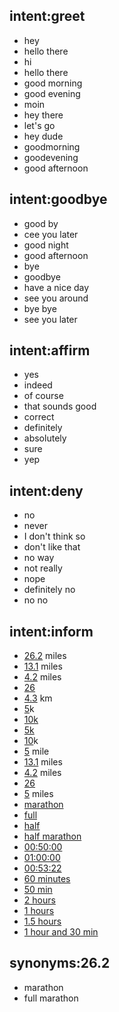 ## intent:greet
- hey
- hello there
- hi
- hello there
- good morning
- good evening
- moin
- hey there
- let's go
- hey dude
- goodmorning
- goodevening
- good afternoon

## intent:goodbye
- good by
- cee you later
- good night
- good afternoon
- bye
- goodbye
- have a nice day
- see you around
- bye bye
- see you later

## intent:affirm
- yes
- indeed
- of course
- that sounds good
- correct
- definitely
- absolutely
- sure
- yep

## intent:deny
- no
- never
- I don't think so
- don't like that
- no way
- not really
- nope
- definitely no
- no no

## intent:inform
- [26.2](distance) miles
- [13.1](distance) miles
- [4.2](distance) miles
- [26](distance)
- [4.3](distance) km
- [5](distance)k
- [10k](distance)
- [5k](distance)
- [10](distance)k
- [5](distance) mile
- [13.1](distance) miles
- [4.2](distance) miles
- [26](distance)
- [5](distance) miles
- [marathon](distance)
- [full](distance)
- [half](distance)
- [half marathon](distance)
- [00:50:00](finish_time)
- [01:00:00](finish_time)
- [00:53:22](finish_time)
- [60 minutes](finish_time)
- [50 min](finish_time)
- [2 hours](finish_time)
- [1 hours](finish_time)
- [1.5 hours](finish_time)
- [1 hour and 30 min](finish_time)

## synonyms:26.2
- marathon
- full marathon
